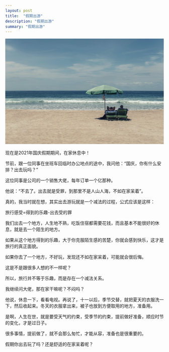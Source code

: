 ```yaml
---
layout:	post
title:	"假期出游"
description: "假期出游"
summary: "假期出游"
---
```


![](/assets/images/41b98c2f-8ba5-490e-b69b-1145367c9134.jpg)

现在是2021年国庆假期期间，在家休息中！

节前，跟一位同事在坐班车回临时办公地点的途中，我问他：“国庆，你有什么安排？出去玩吗？”

这位同事是公司的一个销售大佬，每年订单一个亿那种。

他说：“不去了。出去就是受罪，到那里不是人山人海，不如在家呆着”。

真的，我当时就在想，其实出去游玩就是一个减法的过程，公式应该是这样：

旅行感受=得到的乐趣-出去受的罪

我们出去一个地方，人生地不熟，吃饭住宿都需要花钱，而且基本不能很好的休息，就是去一个陌生的地方。

如果从这个地方得到的乐趣，大于你克服陌生感的苦楚，你就会感到快乐，这才是旅行的真正面貌。

如果你去了一个地方，不好玩，发现还不如在家呆着，可能就会很后悔。

这是不是跟很多人想的不一样呢？

所以，旅行并不等于乐趣，而是存在一个减法关系。

我继续问大佬，那在家干嘛呢？不闷吗？

他说，休息一下，看看电视。再说了，十一以后，季节交替，就把夏天的衣服洗一下，然后收起来。冬天的衣服拿出来，被子也放到方便取用的地方，准备用。

是啊，人生在世，就是要受天气的约束，受季节的约束，提前做好准备，顺应时节的变化，才是过日子。

很多事情，提前做了，就不会那么匆忙，才能从容，准备也是很重要的。

假期你出去玩了吗？还是舒适的在家呆着呢？
